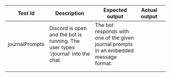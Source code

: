 | Test Id        | Description                                                                       | Expected output                                                                       | Actual output |   |
|----------------|-----------------------------------------------------------------------------------|---------------------------------------------------------------------------------------|---------------|---|
| journalPrompts | Discord is open and the bot is running. The user types '/journal' into the chat.  | The bot responds with one of the given journal prompts in an embedded message format. |               |   |
|                |                                                                                   |                                                                                       |               |   |
|                |                                                                                   |                                                                                       |               |   |
